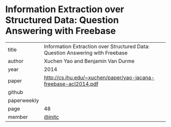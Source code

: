 # Information Extraction over Structured Data: Question Answering with Freebase

|  |  |
| :--- | :--- |
| title | Information Extraction over Structured Data: Question Answering with Freebase |
| author | Xuchen Yao and Benjamin Van Durme |
| year | 2014 |
| paper |   http://cs.jhu.edu/~xuchen/paper/yao-jacana-freebase-acl2014.pdf |
| github |   |
| paperweekly |  |
| page | 48 |
| member | [@initc](https://github.com/initc) |